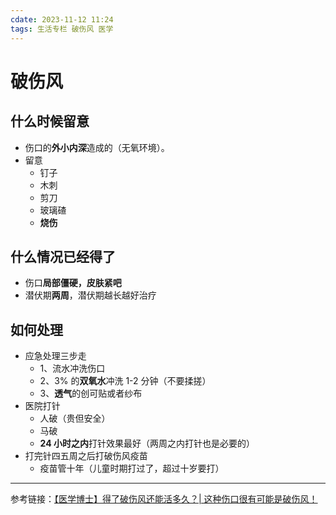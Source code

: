 ```yaml
---
cdate: 2023-11-12 11:24
tags: 生活专栏 破伤风 医学
---
```


# 破伤风

## 什么时候留意

- 伤口的**外小内深**造成的（无氧环境）。
- 留意
	- 钉子
	- 木刺
	- 剪刀
	- 玻璃碴
	- **烧伤**

## 什么情况已经得了

- 伤口**局部僵硬，皮肤紧吧**
- 潜伏期**两周**，潜伏期越长越好治疗

## 如何处理

- 应急处理三步走
	- 1、流水冲洗伤口
	- 2、3% 的**双氧水**冲洗 1-2 分钟（不要揉搓）
	- 3、**透气**的创可贴或者纱布
- 医院打针
	- 人破（贵但安全）
	- 马破
	- **24 小时之内**打针效果最好（两周之内打针也是必要的）
- 打完针四五周之后打破伤风疫苗
	- 疫苗管十年（儿童时期打过了，超过十岁要打）

---

参考链接：[【医学博士】得了破伤风还能活多久？| 这种伤口很有可能是破伤风！](https://www.bilibili.com/video/BV1Fu4y1b7Ls/?spm_id_from=333.1007.tianma.1-2-2.click&vd_source=028202a94fa5d8ef90ee83b8f049c8f8)
